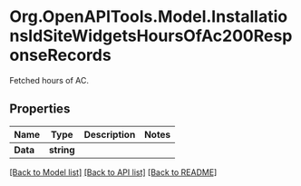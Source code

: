 # Org.OpenAPITools.Model.InstallationsIdSiteWidgetsHoursOfAc200ResponseRecords
Fetched hours of AC.

## Properties

Name | Type | Description | Notes
------------ | ------------- | ------------- | -------------
**Data** | **string** |  | 

[[Back to Model list]](../../README.md#documentation-for-models) [[Back to API list]](../../README.md#documentation-for-api-endpoints) [[Back to README]](../../README.md)

